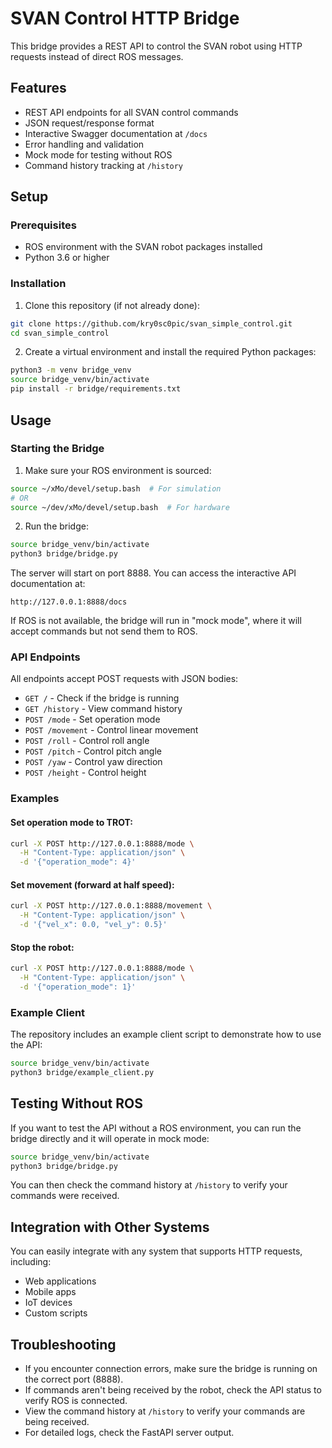 # SVAN Control HTTP Bridge

This bridge provides a REST API to control the SVAN robot using HTTP requests instead of direct ROS messages.

## Features

- REST API endpoints for all SVAN control commands
- JSON request/response format
- Interactive Swagger documentation at `/docs`
- Error handling and validation
- Mock mode for testing without ROS
- Command history tracking at `/history`

## Setup

### Prerequisites

- ROS environment with the SVAN robot packages installed
- Python 3.6 or higher

### Installation

1. Clone this repository (if not already done):
```bash
git clone https://github.com/kry0sc0pic/svan_simple_control.git
cd svan_simple_control
```

2. Create a virtual environment and install the required Python packages:
```bash
python3 -m venv bridge_venv
source bridge_venv/bin/activate
pip install -r bridge/requirements.txt
```

## Usage

### Starting the Bridge

1. Make sure your ROS environment is sourced:
```bash
source ~/xMo/devel/setup.bash  # For simulation
# OR
source ~/dev/xMo/devel/setup.bash  # For hardware
```

2. Run the bridge:
```bash
source bridge_venv/bin/activate
python3 bridge/bridge.py
```

The server will start on port 8888. You can access the interactive API documentation at:
```
http://127.0.0.1:8888/docs
```

If ROS is not available, the bridge will run in "mock mode", where it will accept commands but not send them to ROS.

### API Endpoints

All endpoints accept POST requests with JSON bodies:

- `GET /` - Check if the bridge is running
- `GET /history` - View command history 
- `POST /mode` - Set operation mode
- `POST /movement` - Control linear movement
- `POST /roll` - Control roll angle
- `POST /pitch` - Control pitch angle
- `POST /yaw` - Control yaw direction
- `POST /height` - Control height

### Examples

#### Set operation mode to TROT:
```bash
curl -X POST http://127.0.0.1:8888/mode \
  -H "Content-Type: application/json" \
  -d '{"operation_mode": 4}'
```

#### Set movement (forward at half speed):
```bash
curl -X POST http://127.0.0.1:8888/movement \
  -H "Content-Type: application/json" \
  -d '{"vel_x": 0.0, "vel_y": 0.5}'
```

#### Stop the robot:
```bash
curl -X POST http://127.0.0.1:8888/mode \
  -H "Content-Type: application/json" \
  -d '{"operation_mode": 1}'
```

### Example Client

The repository includes an example client script to demonstrate how to use the API:

```bash
source bridge_venv/bin/activate
python3 bridge/example_client.py
```

## Testing Without ROS

If you want to test the API without a ROS environment, you can run the bridge directly and it will operate in mock mode:

```bash
source bridge_venv/bin/activate
python3 bridge/bridge.py
```

You can then check the command history at `/history` to verify your commands were received.

## Integration with Other Systems

You can easily integrate with any system that supports HTTP requests, including:

- Web applications
- Mobile apps
- IoT devices
- Custom scripts

## Troubleshooting

- If you encounter connection errors, make sure the bridge is running on the correct port (8888).
- If commands aren't being received by the robot, check the API status to verify ROS is connected.
- View the command history at `/history` to verify your commands are being received.
- For detailed logs, check the FastAPI server output. 